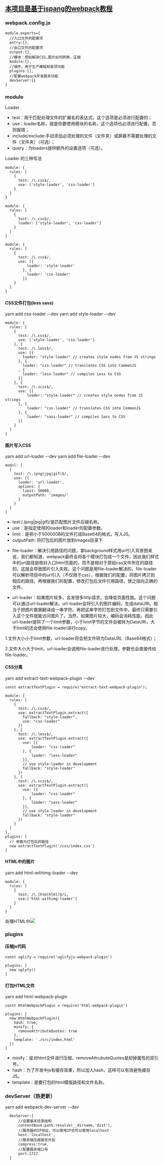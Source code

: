 ## [本项目是基于jspang的webpack教程](http://jspang.com/2017/09/16/webpack3-2/)

### webpack.config.js
```
module.exports={
  //入口文件的配置项
  entry:{},
  //出口文件的配置项
  output:{},
  //模块：例如解读CSS,图片如何转换，压缩
  module:{},
  //插件，用于生产模版和各项功能
  plugins:[],
  //配置webpack开发服务功能
  devServer:{}
}
```

### module
Loader
- test：用于匹配处理文件的扩展名的表达式，这个选项是必须进行配置的；
- use：loader名称，就是你要使用模块的名称，这个选项也必须进行配置，否则报错；
- include/exclude:手动添加必须处理的文件（文件夹）或屏蔽不需要处理的文件（文件夹）（可选）；
- query：为loaders提供额外的设置选项（可选）。

Loader 的三种写法
```
module: {
  rules: [
    {
      test: /\.css$/,
      use: ['style-loader', 'css-loader']
    }
  ]
}

module: {
  rules: [
    {
      test: /\.css$/,
      loader: ['style-loader', 'css-loader']
    }
  ]
}

module: {
  rules: [
    {
      test: /\.css$/,
      use: [{
          loader: 'style-loader'
        }, {
          loader: 'css-loader'
        }]
    }
  ]
}
```

#### CSS文件打包(less sass)
yarn add css-loader --dev
yarn add style-loader --dev
```
module: {
  rules: [
    {
      test: /\.css$/,
      use: ['style-loader', 'css-loader']
    }, {
      test: /\.less$/,
      use: [{
        loader: "style-loader" // creates style nodes from JS strings
      }, {
        loader: "css-loader" // translates CSS into CommonJS
      , {
        loader: "less-loader" // compiles Less to CSS
      }]
    }, {
      test: /\.scss$/,
      use: [{
          loader: "style-loader" // creates style nodes from JS strings
      }, {
          loader: "css-loader" // translates CSS into CommonJS
      }, {
          loader: "sass-loader" // compiles Sass to CSS
      }]
    }
  ]
}
```

#### 图片写入CSS
yarn add url-loader --dev
yarn add file-loader --dev
```
modul: [
  {
    test: /\.(png|jpg|gif)$/,
    use: [{
      loader: 'url-loader',
      options: {
        limit: 50000,
        outputPath: 'images/'
      }
    }
  }
]
```
- test:/\.(png|jpg|gif)/是匹配图片文件后缀名称。
- use：是指定使用的loader和loader的配置参数。
- limit：是把小于500000B的文件打成Base64的格式，写入JS。
- outputPath: 将打包后的图片放到images目录下

* file-loader：解决引用路径的问题，拿background样式用url引入背景图来说，我们都知道，webpack最终会将各个模块打包成一个文件，因此我们样式中的url路径是相对入口html页面的，而不是相对于原始css文件所在的路径的。这就会导致图片引入失败。这个问题是用file-loader解决的，file-loader可以解析项目中的url引入（不仅限于css），根据我们的配置，将图片拷贝到相应的路径，再根据我们的配置，修改打包后文件引用路径，使之指向正确的文件。

* url-loader：如果图片较多，会发很多http请求，会降低页面性能。这个问题可以通过url-loader解决。url-loader会将引入的图片编码，生成dataURl。相当于把图片数据翻译成一串字符。再把这串字符打包到文件中，最终只需要引入这个文件就能访问图片了。当然，如果图片较大，编码会消耗性能。因此url-loader提供了一个limit参数，小于limit字节的文件会被转为DataURl，大于limit的还会使用file-loader进行copy。

1.文件大小小于limit参数，url-loader将会把文件转为DataURL（Base64格式）；

2.文件大小大于limit，url-loader会调用file-loader进行处理，参数也会直接传给file-loader。

#### CSS分离
yarn add extract-text-webpack-plugin --dev
```
const extractTextPlugin = require("extract-text-webpack-plugin");

module: {
  rules: [
    {
      test: /\.css$/,
      use: extractTextPlugin.extract({
        fallback: "style-loader",
        use: "css-loader"
      })
    }, {
      test: /\.less$/,
      use: extractTextPlugin.extract({
        use: [{
            loader: "css-loader"
        }, {
            loader: "less-loader"
        }],
        // use style-loader in development
        fallback: "style-loader"
      })
    }, {
      test: /\.scss$/,
      use: extractTextPlugin.extract({
        use: [{
            loader: "css-loader"
        }, {
            loader: "sass-loader"
        }],
        // use style-loader in development
        fallback: "style-loader"
      })
    }
  ]
},
plugins: [
  // 参数为打包后的路径
  new extractTextPlugin('/css/index.css')
]
```

#### HTML中的图片
yarn add html-withimg-loader --dev
```
module: {
  rules: [
    {
      test: /\.(htm|html)$/i,
      use:['html-withimg-loader'] 
    }
  ]
}
```
处理HTML中<img src='./images/farm.png' />

### plugins

#### 压缩js代码
```
const uglify = require('uglifyjs-webpack-plugin')

plugins: [
  new uglyfy()
]
```

#### 打包HTML文件
yarn add html-webpack-plugin
```
const HtmlWebpackPlugin = require('html-webpack-plugin')

plugins: [
  new HtmlWebpackPlugin({
    hash: true,
    minify: {
      removeAttributeQuotes: true
    },
    template: './src/index.html'
  })
]
```

- minify：是对html文件进行压缩，removeAttrubuteQuotes是却掉属性的双引号。
- hash：为了开发中js有缓存效果，所以加入hash，这样可以有效避免缓存JS。
- template：是要打包的html模版路径和文件名称。

### devServer（热更新）
yarn add webpack-dev-server --dev
```
  devServer:{
      //设置基本目录结构
      contentBase:path.resolve(__dirname,'dist'),
      //服务器的IP地址，可以使用IP也可以使用localhost
      host:'localhost',
      //服务端压缩是否开启
      compress:true,
      //配置服务端口号
      port:1717
  }
```